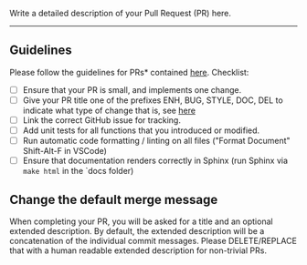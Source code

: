 Write a detailed description of your Pull Request (PR) here.

---

## Guidelines

Please follow the guidelines for PRs* contained [here](docs/CONTRIBUTING.md). Checklist:

- [ ] Ensure that your PR is small, and implements one change.
- [ ] Give your PR title one of the prefixes ENH, BUG, STYLE, DOC, DEL to indicate what type of change that is, see [here](docs/CONTRIBUTING.md)
- [ ] Link the correct GitHub issue for tracking.
- [ ] Add unit tests for all functions that you introduced or modified.
- [ ] Run automatic code formatting / linting on all files ("Format Document" Shift-Alt-F in VSCode)
- [ ] Ensure that documentation renders correctly in Sphinx (run Sphinx via `make html` in the `docs folder)

## Change the default merge message

When completing your PR, you will be asked for a title and an optional extended description. By default, the extended description will be a concatenation of the individual
commit messages. Please DELETE/REPLACE that with a human readable extended description for non-trivial PRs.
